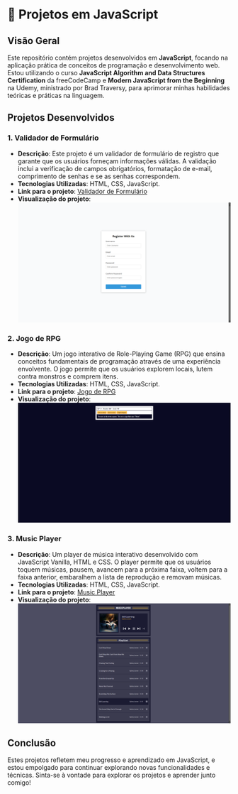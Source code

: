 # 🚀 Projetos em JavaScript

## Visão Geral

Este repositório contém projetos desenvolvidos em **JavaScript**, focando na aplicação prática de conceitos de programação e desenvolvimento web. Estou utilizando o curso **JavaScript Algorithm and Data Structures Certification** da freeCodeCamp e **Modern JavaScript from the Beginning** na Udemy, ministrado por Brad Traversy, para aprimorar minhas habilidades teóricas e práticas na linguagem.

## Projetos Desenvolvidos

### 1. Validador de Formulário

- **Descrição**: Este projeto é um validador de formulário de registro que garante que os usuários forneçam informações válidas. A validação inclui a verificação de campos obrigatórios, formatação de e-mail, comprimento de senhas e se as senhas correspondem.
- **Tecnologias Utilizadas**: HTML, CSS, JavaScript.
- **Link para o projeto**: [Validador de Formulário](https://github.com/GHERARDI-JOAO/JAVASCRIPT-PROJETOS/tree/main/formRegistration)
- **Visualização do projeto**: ![Formulário de Registro](https://github.com/GHERARDI-JOAO/JAVASCRIPT-PROJETOS/blob/main/formRegistration/Captura%20de%20Tela%20(32).png)

### 2. Jogo de RPG

- **Descrição**: Um jogo interativo de Role-Playing Game (RPG) que ensina conceitos fundamentais de programação através de uma experiência envolvente. O jogo permite que os usuários explorem locais, lutem contra monstros e comprem itens.
- **Tecnologias Utilizadas**: HTML, CSS, JavaScript.
- **Link para o projeto**: [Jogo de RPG](https://github.com/GHERARDI-JOAO/JAVASCRIPT-PROJETOS/tree/main/rolePlayingGame)
- **Visualização do projeto**: ![Jogo de RPG](https://github.com/GHERARDI-JOAO/JAVASCRIPT-PROJETOS/blob/main/rolePlayingGame/Imagens%20do%20Jogo/Captura%20de%20Tela%20(27).png)

### 3. Music Player

- **Descrição**: Um player de música interativo desenvolvido com JavaScript Vanilla, HTML e CSS. O player permite que os usuários toquem músicas, pausem, avancem para a próxima faixa, voltem para a faixa anterior, embaralhem a lista de reprodução e removam músicas.
- **Tecnologias Utilizadas**: HTML, CSS, JavaScript.
- **Link para o projeto**: [Music Player](https://github.com/GHERARDI-JOAO/JAVASCRIPT-PROJETOS/tree/main/musicPlayer)
- **Visualização do projeto**: ![Music Player](https://github.com/GHERARDI-JOAO/JAVASCRIPT-PROJETOS/blob/main/musicPlayer/musicPlayer.png)

## Conclusão

Estes projetos refletem meu progresso e aprendizado em JavaScript, e estou empolgado para continuar explorando novas funcionalidades e técnicas. Sinta-se à vontade para explorar os projetos e aprender junto comigo!

